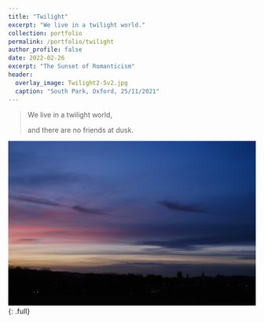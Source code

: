 ```yaml
---
title: "Twilight"
excerpt: "We live in a twilight world."
collection: portfolio
permalink: /portfolio/twilight
author_profile: false
date: 2022-02-26
excerpt: "The Sunset of Romanticism"
header:
  overlay_image: Twilight2-5v2.jpg
  caption: "South Park, Oxford, 25/11/2021"
---
```


> We live in a twilight world,
>
> and there are no friends at dusk.

![full](/images/20220226/Twilight2.jpg)
{: .full}